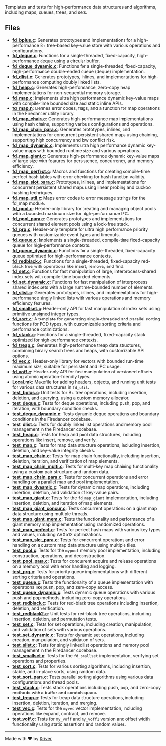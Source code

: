 <!--------------------------------------------------------------------------------->
<!-- IMPORTANT: This file is auto-generated by Driver (https://driver.ai). -------->
<!-- Manual edits may be overwritten on future commits. --------------------------->
<!--------------------------------------------------------------------------------->

Templates and tests for high-performance data structures and algorithms, including maps, queues, trees, and sets.


## Files
- **[fd_bplus.c](fd_bplus.c.md)**: Generates prototypes and implementations for a high-performance B+ tree-based key-value store with various operations and configurations.
- **[fd_deque.c](fd_deque.c.md)**: Functions for a single-threaded, fixed-capacity, high-performance deque using a circular buffer.
- **[fd_deque_dynamic.c](fd_deque_dynamic.c.md)**: Functions for a single-threaded, fixed-capacity, high-performance double-ended queue (deque) implementation.
- **[fd_dlist.c](fd_dlist.c.md)**: Generates prototypes, inlines, and implementations for high-performance computing doubly linked lists.
- **[fd_heap.c](fd_heap.c.md)**: Generates high-performance, zero-copy heap implementations for non-sequential memory storage.
- **[fd_map.c](fd_map.c.md)**: Implements ultra high performance dynamic key-value maps with compile-time bounded size and static inline APIs.
- **[fd_map.h](fd_map.h.md)**: Defines error codes, flags, and a function for map operations in the Firedancer utility library.
- **[fd_map_chain.c](fd_map_chain.c.md)**: Generates high-performance map implementations using hash chains, supporting various configurations and operations.
- **[fd_map_chain_para.c](fd_map_chain_para.c.md)**: Generates prototypes, inlines, and implementations for concurrent persistent shared maps using chaining, supporting high concurrency and low conflict risk.
- **[fd_map_dynamic.c](fd_map_dynamic.c.md)**: Implements ultra high performance dynamic key-value maps with bounded runtime size and various operations.
- **[fd_map_giant.c](fd_map_giant.c.md)**: Generates high-performance dynamic key-value maps of large size with features for persistence, concurrency, and memory efficiency.
- **[fd_map_perfect.c](fd_map_perfect.c.md)**: Macros and functions for creating compile-time perfect hash tables with error checking for hash function validity.
- **[fd_map_slot_para.c](fd_map_slot_para.c.md)**: Prototypes, inlines, and implementations for concurrent persistent shared maps using linear probing and cuckoo hashing techniques.
- **[fd_map_util.c](fd_map_util.c.md)**: Maps error codes to error message strings for the fd_map module.
- **[fd_pool.c](fd_pool.c.md)**: Header-only library for creating and managing object pools with a bounded maximum size for high-performance IPC.
- **[fd_pool_para.c](fd_pool_para.c.md)**: Generates prototypes and implementations for concurrent shared element pools using a lock-free stack.
- **[fd_prq.c](fd_prq.c.md)**: Header-only template for ultra high performance priority queues with customizable event types and timeouts.
- **[fd_queue.c](fd_queue.c.md)**: Implements a single-threaded, compile-time fixed-capacity queue for high-performance contexts.
- **[fd_queue_dynamic.c](fd_queue_dynamic.c.md)**: Functions for a single-threaded, fixed-capacity queue optimized for high-performance contexts.
- **[fd_redblack.c](fd_redblack.c.md)**: Functions for a single-threaded, fixed-capacity red-black tree with operations like insert, remove, and find.
- **[fd_set.c](fd_set.c.md)**: Functions for fast manipulation of large, interprocess-shared index sets with compile-time bounded elements.
- **[fd_set_dynamic.c](fd_set_dynamic.c.md)**: Functions for fast manipulation of interprocess shared index sets with a large runtime-bounded number of elements.
- **[fd_slist.c](fd_slist.c.md)**: Generates prototypes, inlines, and implementations for high-performance singly linked lists with various operations and memory efficiency features.
- **[fd_smallset.c](fd_smallset.c.md)**: Header-only API for fast manipulation of index sets using primitive unsigned integer types.
- **[fd_sort.c](fd_sort.c.md)**: A template for generating single-threaded and parallel sorting functions for POD types, with customizable sorting criteria and performance optimizations.
- **[fd_stack.c](fd_stack.c.md)**: Functions for a single-threaded, fixed-capacity stack optimized for high-performance contexts.
- **[fd_treap.c](fd_treap.c.md)**: Generates high-performance treap data structures, combining binary search trees and heaps, with customizable API options.
- **[fd_vec.c](fd_vec.c.md)**: Header-only library for vectors with bounded run-time maximum size, suitable for persistent and IPC usage.
- **[fd_voff.c](fd_voff.c.md)**: Header-only API for fast manipulation of versioned offsets using atomic operation-friendly types.
- **[Local.mk](Local.mk.md)**: Makefile for adding headers, objects, and running unit tests for various data structures in `fd_util`.
- **[test_bplus.c](test_bplus.c.md)**: Unit tests for B+ tree operations, including insertion, deletion, and querying, using a custom memory allocator.
- **[test_deque.c](test_deque.c.md)**: Tests for deque operations, including push, pop, and iteration, with boundary condition checks.
- **[test_deque_dynamic.c](test_deque_dynamic.c.md)**: Tests dynamic deque operations and boundary conditions in the Firedancer codebase.
- **[test_dlist.c](test_dlist.c.md)**: Tests for doubly linked list operations and memory pool management in the Firedancer codebase.
- **[test_heap.c](test_heap.c.md)**: Tests for heap and pool data structures, including operations like insert, remove, and verify.
- **[test_map.c](test_map.c.md)**: Tests for map data structure operations, including insertion, deletion, and key-value integrity checks.
- **[test_map_chain.c](test_map_chain.c.md)**: Tests for map chain functionality, including insertion, deletion, iteration, and verification of map elements.
- **[test_map_chain_multi.c](test_map_chain_multi.c.md)**: Tests for multi-key map chaining functionality using a custom pair structure and random data.
- **[test_map_chain_para.c](test_map_chain_para.c.md)**: Tests for concurrent operations and error handling on a parallel map and pool implementation.
- **[test_map_dynamic.c](test_map_dynamic.c.md)**: Tests for dynamic map operations, including insertion, deletion, and validation of key-value pairs.
- **[test_map_giant.c](test_map_giant.c.md)**: Tests for the `fd_map_giant` implementation, including insertion, deletion, and iteration of map elements.
- **[test_map_giant_concur.c](test_map_giant_concur.c.md)**: Tests concurrent operations on a giant map data structure using multiple threads.
- **[test_map_giant_mem.c](test_map_giant_mem.c.md)**: Tests the functionality and performance of a giant memory map implementation using randomized operations.
- **[test_map_perfect.c](test_map_perfect.c.md)**: Tests for perfect hash maps with various key types and values, including AVX512 optimizations.
- **[test_map_slot_para.c](test_map_slot_para.c.md)**: Tests for concurrent operations and error handling on a custom map data structure using multiple tiles.
- **[test_pool.c](test_pool.c.md)**: Tests for the `mypool` memory pool implementation, including construction, operations, and deconstruction.
- **[test_pool_para.c](test_pool_para.c.md)**: Tests for concurrent acquire and release operations on a memory pool with error handling and logging.
- **[test_prq.c](test_prq.c.md)**: Tests for priority queue implementations with different sorting criteria and operations.
- **[test_queue.c](test_queue.c.md)**: Tests the functionality of a queue implementation with operations like push, pop, and zero-copy access.
- **[test_queue_dynamic.c](test_queue_dynamic.c.md)**: Tests dynamic queue operations with various push and pop methods, including zero-copy operations.
- **[test_redblack.c](test_redblack.c.md)**: Tests for red-black tree operations including insertion, deletion, and verification.
- **[test_redblack2.c](test_redblack2.c.md)**: Unit tests for red-black tree operations, including insertion, deletion, and permutation tests.
- **[test_set.c](test_set.c.md)**: Tests for set operations, including creation, manipulation, and validation of sets with various operations.
- **[test_set_dynamic.c](test_set_dynamic.c.md)**: Tests for dynamic set operations, including creation, manipulation, and validation of sets.
- **[test_slist.c](test_slist.c.md)**: Tests for singly linked list operations and memory pool management in the Firedancer codebase.
- **[test_smallset.c](test_smallset.c.md)**: Tests for the `fd_smallset` implementation, verifying set operations and properties.
- **[test_sort.c](test_sort.c.md)**: Tests for various sorting algorithms, including insertion, stable, and in-place sorts, using random data.
- **[test_sort_para.c](test_sort_para.c.md)**: Tests parallel sorting algorithms using various data configurations and thread pools.
- **[test_stack.c](test_stack.c.md)**: Tests stack operations including push, pop, and zero-copy methods with a buffer and scratch space.
- **[test_treap.c](test_treap.c.md)**: Tests for treap data structure operations, including insertion, deletion, iteration, and merging.
- **[test_vec.c](test_vec.c.md)**: Tests for the `myvec` vector implementation, including operations like expand, contract, and remove.
- **[test_voff.c](test_voff.c.md)**: Tests for `my_voff` and `my_voff1` version and offset width functionality using static assertions and random values.

---
Made with ❤️ by [Driver](https://www.driver.ai/)